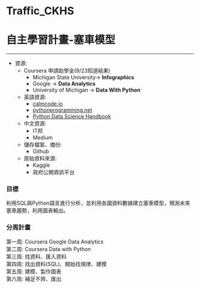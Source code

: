# Traffic_CKHS
# 自主學習計畫-塞車模型
***
- 資源: 
	- Coursera 申請助學金(9/23知道結果)
		- Michigan State University-> **Infographics**
		- Google -> **Data Analytics**
		-  University of Michigan -> **Data With Python** 
	- 英語資源: 
		- [calmcode.io](https://calmcode.io/) 
		- [pythonprogramming.net](https://pythonprogramming.net/)
		- [Python Data Science Handbook](https://jakevdp.github.io/PythonDataScienceHandbook/)
	- 中文資源:
		- IT邦
		- Medium
	- 儲存檔案、備份:
		- Github
	- 原始資料來源: 
		- Kaggle
		- 政府公開資訊平台


### 目標
利用SQL與Python語言進行分析，並利用各國資料數據建立塞車模型，預測未來塞車趨勢，利用圖表輸出。

### 分周計畫
第一周: Coursera Google Data Analytics  
第二周: Coursera Data with Python  
第三周: 找資料、匯入資料  
第四周: 找出資料(SQL)、開始找規律、建模  
第五周: 建模、製作圖表  
第六周: 補足不齊、匯出
